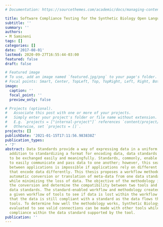 ```yaml
---
# Documentation: https://sourcethemes.com/academic/docs/managing-content/

title: Software Compliance Testing for the Synthetic Biology Open Language
subtitle: ''
summary: ''
authors:
- M Samineni
tags: []
categories: []
date: '2017-08-01'
lastmod: 2020-09-27T16:55:44-03:00
featured: false
draft: false

# Featured image
# To use, add an image named `featured.jpg/png` to your page's folder.
# Focal points: Smart, Center, TopLeft, Top, TopRight, Left, Right, BottomLeft, Bottom, BottomRight.
image:
  caption: ''
  focal_point: ''
  preview_only: false

# Projects (optional).
#   Associate this post with one or more of your projects.
#   Simply enter your project's folder or file name without extension.
#   E.g. `projects = ["internal-project"]` references `content/project/deep-learning/index.md`.
#   Otherwise, set `projects = []`.
projects: []
publishDate: '2021-01-15T17:11:56.983838Z'
publication_types:
- '7'
abstract: Data Standards provide a way of expressing data in a uniform manner. In
  addition to standardizing a format for encoding data, data standards allow for data
  to be exchanged easily and meaningfully. Standards, commonly, enable applications
  to easily communicate and pass data to one another; however, this seamless communication
  between applications is impossible if applications rely on different data standards
  that encode data differently. This thesis proposes a workflow methodology for best-effort
  automatic conversion or translation of meta-data from one data standard to another
  while minimizing the loss of data. The objective of the methodology is to validate
  the conversion and determine the compatibility between two tools and their underlying
  data standards. The standard-enabled workflow and methodology created should analyze
  a given workflow of tools to see if data is lost within the workflow and ensure
  that the data is still compliant with a standard as the data flows through various
  tools. To determine how well the methodology works, Synthetic Biology tools are
  evaluated to see valid connections can be made with other tools while maintaining
  compliance within the data standard supported by the tool.
publication: ''
---
```

